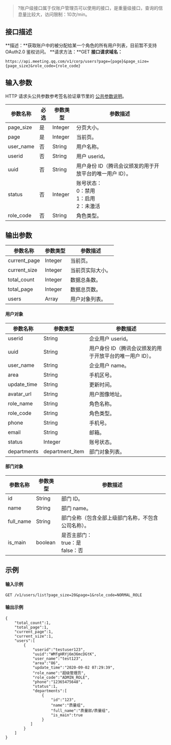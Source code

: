>?账户级接口属于仅账户管理员可以使用的接口，是重量级接口，查询的信息量比较大，访问限制：10次/min。
## 接口描述
**描述：**获取账户中的被分配给某一个角色的所有用户列表，目前暂不支持 OAuth2.0 鉴权访问。
**请求方法：**GET
**接口请求域名：**
```plaintext
https://api.meeting.qq.com/v1/corp/users?page={page}&page_size={page_size}&role_code={role_code}
```
 
## 输入参数
HTTP 请求头公共参数参考签名验证章节里的 [公共参数说明](https://cloud.tencent.com/document/product/1095/42413#.E5.85.AC.E5.85.B1.E5.8F.82.E6.95.B0)。

| 参数名称  | 必选 | 参数类型 | 参数描述                              |
| --------- | ---- | -------- | ------------------------------------- |
| page_size | 是   | Integer  | 分页大小。                              |
| page      | 是   | Integer  | 当前页。                                |
| user_name | 否   | String   | 用户名称。                              |
| userid    | 否   | String   | 用户 userid。                            |
|uuid   | 否   | String   | 用户身份 ID（腾讯会议颁发的用于开放平台的唯一用户 ID）。                           |
| status    | 否   | Integer  | 账号状态：<br>0：禁用<br>1：启用<br>2：未激活 |
| role_code | 否   | String   | 角色类型。                              |

## 输出参数

| 参数名称     | 参数类型                                                     | 参数描述       |
| ------------ | ------------------------------------------------------------ | -------------- |
| current_page | Integer                                                      | 当前页。         |
| current_size | Integer                                                      | 当前页实际大小。 |
| total_count  | Integer                                                      | 数据总条数。     |
| total_page   | Integer                                                      | 数据总页数。    |
| users        | Array| 用户对象列表。   |

#### 用户对象

| 参数名称    | 参数类型        | 参数描述       |
| ----------- | --------------- | -------------- |
| userid      |  String          | 企业用户 userid。 |
|uuid   |String   | 用户身份 ID（腾讯会议颁发的用于开放平台的唯一用户 ID）。                           |
| user_name   | String          | 企业用户 name。   |
| area        | String          | 手机区号。       |
| update_time | String          | 更新时间。       |
| avatar_url  |  String          | 用户图像地址。   |
| role_name   | String          | 角色名称。       |
| role_code   | String          | 角色类型。       |
| phone       |  String          | 手机号。         |
| email       |  String          | 邮箱。           |
| status      |  Integer         | 账号状态。       |
| departments | department_item | 部门对象列表。   |

#### 部门对象

| 参数名称  |  参数类型 | 参数描述                                       |
| --------- |-------- | ---------------------------------------------- |
| id        |  String   | 部门 ID。                                         |
| name      |  String   | 部门 name。                                       |
| full_name |String   | 部门全称（包含全部上级部门名称，不包含公司名称）。 |
| is_main   |  boolean  | 是否主部门：<br> true：是 <br>false：否                      |






## 示例
#### 输入示例

```plaintext
GET /v1/users/list?page_size=20&page=1&role_code=NORMAL_ROLE
```

#### 输出示例 


```plaintext
{
    "total_count":1,
    "total_page":1,
    "current_page":1,
    "current_size":1,
    "users":[
        {
            "userid":"testuser123",
            "uuid":"WMfgHRYj6m36mcDGtK",
            "user_name":"test123",
            "area":"86",
            "update_time":"2020-09-02 07:29:39",
            "role_name":"超级管理员",
            "role_code":"ADMIN_ROLE",
            "phone":"12365475648",
            "status":1,
            "departments":[
                {
                    "id":"123",
                    "name":"质量组",
                    "full_name":"质量部/质量组",
                    "is_main":true
                }
           ]
        }
    ]
}
```



